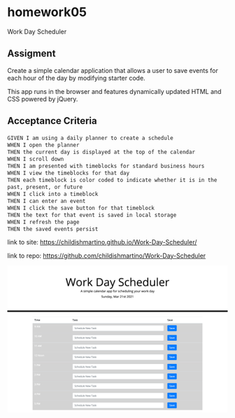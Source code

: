 # homework05
Work Day Scheduler

## Assigment 

Create a simple calendar application that allows a user to save events for each hour of the day by modifying starter code. 

This app runs in the browser and features dynamically updated HTML and CSS powered by jQuery.

## Acceptance Criteria

```
GIVEN I am using a daily planner to create a schedule
WHEN I open the planner
THEN the current day is displayed at the top of the calendar
WHEN I scroll down
THEN I am presented with timeblocks for standard business hours
WHEN I view the timeblocks for that day
THEN each timeblock is color coded to indicate whether it is in the past, present, or future
WHEN I click into a timeblock
THEN I can enter an event
WHEN I click the save button for that timeblock
THEN the text for that event is saved in local storage
WHEN I refresh the page
THEN the saved events persist
```

link to site: https://childishmartino.github.io/Work-Day-Scheduler/

link to repo: https://github.com/childishmartino/Work-Day-Scheduler

![screenshot of homework.](./assets/images/screenshothomework05.png)
